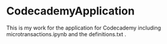 # CodecademyApplication
This is my work for the application for Codecademy including microtransactions.ipynb and the definitions.txt .
